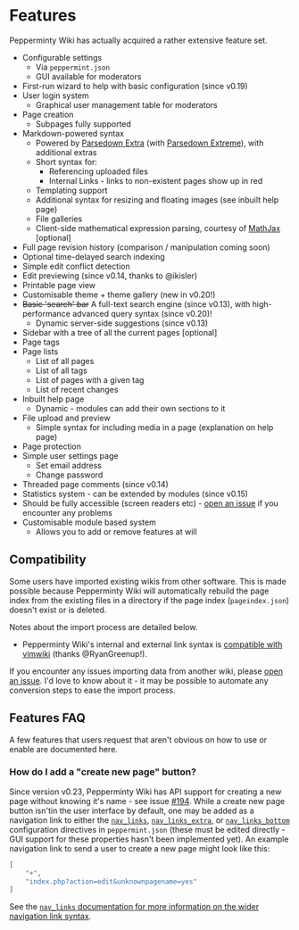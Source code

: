# Features
Pepperminty Wiki has actually acquired a rather extensive feature set.

 - Configurable settings
	 - Via `peppermint.json`
	 - GUI available for moderators
 - First-run wizard to help with basic configuration (since v0.19)
 - User login system
	 - Graphical user management table for moderators
 - Page creation
	 - Subpages fully supported
 - Markdown-powered syntax
	 - Powered by [Parsedown Extra](https://github.com/erusev/parsedown-extra/) (with [Parsedown Extreme](https://github.com/BenjaminHoegh/parsedown-extreme)), with additional extras
	 - Short syntax for:
		 - Referencing uploaded files
		 - Internal Links - links to non-existent pages show up in red
	 - Templating support
	 - Additional syntax for resizing and floating images (see inbuilt help page)
	 - File galleries
	 - Client-side mathematical expression parsing, courtesy of [MathJax](https://www.mathjax.org/) [optional]
 - Full page revision history (comparison / manipulation coming soon)
 - Optional time-delayed search indexing
 - Simple edit conflict detection
 - Edit previewing (since v0.14, thanks to @ikisler)
 - Printable page view
 - Customisable theme + theme gallery (new in v0.20!)
 - ~~Basic 'search' bar~~ A full-text search engine (since v0.13), with high-performance advanced query syntax (since v0.20)!
	 - Dynamic server-side suggestions (since v0.13)
 - Sidebar with a tree of all the current pages [optional]
 - Page tags
 - Page lists
	 - List of all pages
	 - List of all tags
	 - List of pages with a given tag
	 - List of recent changes
 - Inbuilt help page
	 - Dynamic - modules can add their own sections to it
 - File upload and preview
	 - Simple syntax for including media in a page (explanation on help page)
 - Page protection
 - Simple user settings page
	 - Set email address
	 - Change password
 - Threaded page comments (since v0.14)
 - Statistics system - can be extended by modules (since v0.15)
 - Should be fully accessible (screen readers etc) - [open an issue](https://github.com/sbrl/Pepperminty-Wiki/issues/new) if you encounter any problems
 - Customisable module based system
	 - Allows you to add or remove features at will


## Compatibility
Some users have imported existing wikis from other software. This is made possible because Pepperminty Wiki will automatically rebuild the page index from the existing files in a directory if the page index (`pageindex.json`) doesn't exist or is deleted.

Notes about the import process are detailed below.

 - Pepperminty Wiki's internal and external link syntax is [compatible with vimwiki](https://github.com/sbrl/Pepperminty-Wiki/issues/new) (thanks @RyanGreenup!).

If you encounter any issues importing data from another wiki, please [open an issue](https://github.com/sbrl/Pepperminty-Wiki/issues/new). I'd love to know about it - it may be possible to automate any conversion steps to ease the import process.


## Features FAQ
A few features that users request that aren't obvious on how to use or enable are documented here.

### How do I add a "create new page" button?
Since version v0.23, Pepperminty Wiki has API support for creating a new page without knowing it's name - see issue [#194](https://github.com/sbrl/Pepperminty-Wiki/issues/194). While a create new page button isn'tin the user interface by default, one may be added as a navigation link to either the [`nav_links`](https://starbeamrainbowlabs.com/labs/peppermint/peppermint-config-info.php#config_nav_links), [`nav_links_extra`](https://starbeamrainbowlabs.com/labs/peppermint/peppermint-config-info.php#config_nav_links_extra), or [`nav_links_bottom`](https://starbeamrainbowlabs.com/labs/peppermint/peppermint-config-info.php#config_nav_links_bottom) configuration directives in `peppermint.json` (these must be edited directly - GUI support for these properties hasn't been implemented yet). An example navigation link to send a user to create a new page might look like this:

```json
[
	"+",
	"index.php?action=edit&unknownpagename=yes"
]
```

See the [`nav_links` documentation for more information on the wider navigation link syntax](https://starbeamrainbowlabs.com/labs/peppermint/peppermint-config-info.php#config_nav_links).
